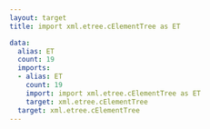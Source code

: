 ```yaml
---
layout: target
title: import xml.etree.cElementTree as ET

data:
  alias: ET
  count: 19
  imports:
  - alias: ET
    count: 19
    import: import xml.etree.cElementTree as ET
    target: xml.etree.cElementTree
  target: xml.etree.cElementTree
---
```

